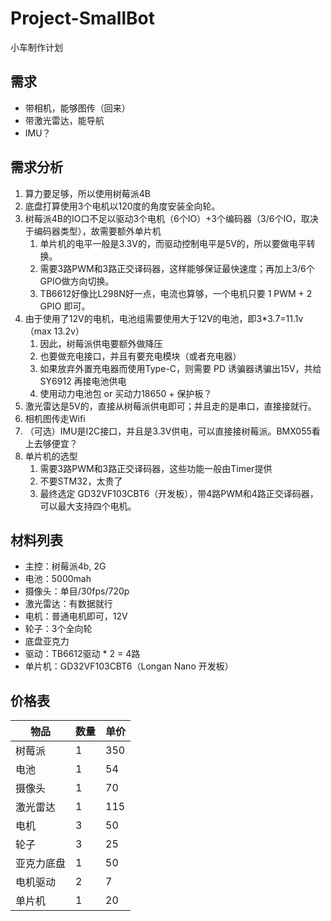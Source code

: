 # Project-SmallBot

小车制作计划

## 需求

- 带相机，能够图传（回来）
- 带激光雷达，能导航
- IMU？

## 需求分析

1. 算力要足够，所以使用树莓派4B
2. 底盘打算使用3个电机以120度的角度安装全向轮。
3. 树莓派4B的IO口不足以驱动3个电机（6个IO）+3个编码器（3/6个IO，取决于编码器类型），故需要额外单片机
   1. 单片机的电平一般是3.3V的，而驱动控制电平是5V的，所以要做电平转换。
   2. 需要3路PWM和3路正交译码器，这样能够保证最快速度；再加上3/6个GPIO做方向切换。
   3. TB6612好像比L298N好一点，电流也算够，一个电机只要 1 PWM + 2 GPIO 即可。
4. 由于使用了12V的电机，电池组需要使用大于12V的电池，即3*3.7=11.1v（max 13.2v）
   1. 因此，树莓派供电要额外做降压
   2. 也要做充电接口，并且有要充电模块（或者充电器）
   3. 如果放弃外置充电器而使用Type-C，则需要 PD 诱骗器诱骗出15V，共给 SY6912 再接电池供电
   4. 使用动力电池包 or 买动力18650 + 保护板？
5. 激光雷达是5V的，直接从树莓派供电即可；并且走的是串口，直接接就行。
6. 相机图传走Wifi
7. （可选）IMU是I2C接口，并且是3.3V供电，可以直接接树莓派。BMX055看上去够便宜？
8. 单片机的选型
   1. 需要3路PWM和3路正交译码器，这些功能一般由Timer提供
   2. 不要STM32，太贵了
   3. 最终选定 GD32VF103CBT6（开发板），带4路PWM和4路正交译码器，可以最大支持四个电机。


## 材料列表

- 主控：树莓派4b, 2G
- 电池：5000mah
- 摄像头：单目/30fps/720p
- 激光雷达：有数据就行
- 电机：普通电机即可，12V
- 轮子：3个全向轮
- 底盘亚克力
- 驱动：TB6612驱动 * 2 = 4路
- 单片机：GD32VF103CBT6（Longan Nano 开发板）

## 价格表

| 物品       | 数量 | 单价 |
| ---------- | ---- | ---- |
| 树莓派     | 1    | 350  |
| 电池       | 1    | 54   |
| 摄像头     | 1    | 70   |
| 激光雷达   | 1    | 115  |
| 电机       | 3    | 50   |
| 轮子       | 3    | 25   |
| 亚克力底盘 | 1    | 50   |
| 电机驱动   | 2    | 7    |
| 单片机     | 1    | 20   |

